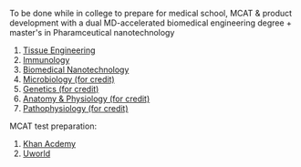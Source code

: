 To be done while in college to prepare for medical school, MCAT & product development with a dual MD-accelerated biomedical engineering degree + master's in Pharamceutical nanotechnology
1. [Tissue Engineering](https://swayam.gov.in/nd1_noc19_bt33/preview")
1. [Immunology](https://swayam.gov.in/nd2_cec19_bt14/preview)
1. [Biomedical Nanotechnology](https://swayam.gov.in/nd1_noc19_bt28/preview)
1. [Microbiology (for credit)](https://study.com/academy/course/microbiology-course.html)
1. [Genetics (for credit)](https://study.com/academy/course/basic-genetics-course.html)
1. [Anatomy & Physiology (for credit)](https://study.com/academy/course/anatomy-physiology-course.html)
1. [Pathophysiology (for credit)](https://study.com/academy/course/biology-106-pathophysiology.html)



MCAT test preparation:
1. [Khan Acdemy](https://www.khanacademy.org/test-prep/mcat)
1. [Uworld](https://gradschool.uworld.com/mcat/)

